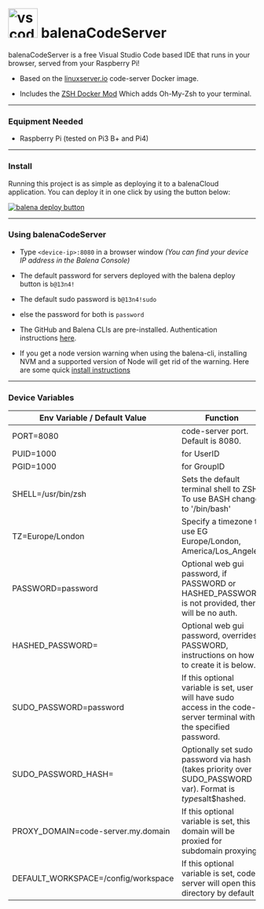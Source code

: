 # <img src="logo.png" alt="vs code logo" width="60" /> balenaCodeServer

balenaCodeServer is a free Visual Studio Code based IDE that runs in your browser, served from your Raspberry Pi!

* Based on the [linuxserver.io](https://github.com/linuxserver/docker-code-server) code-server Docker image.

* Includes the [ZSH Docker Mod](https://github.com/linuxserver/docker-mods/tree/code-server-zsh) Which adds Oh-My-Zsh to your terminal. 

---

### Equipment Needed
* Raspberry Pi (tested on Pi3 B+ and Pi4)
---
### Install
Running this project is as simple as deploying it to a balenaCloud application. You can deploy it in one click by using the button below:

[![balena deploy button](https://www.balena.io/deploy.svg)](https://dashboard.balena-cloud.com/deploy?repoUrl=https://github.com/javiercp/balenaCodeServer)

---
### Using balenaCodeServer

* Type `<device-ip>:8080` in a browser window _(You can find your device IP address in the Balena Console)_
* The default password for servers deployed with the balena deploy button is `b@13n4!` 
* The default sudo password is `b@13n4!sudo`
* else the password for both is `password`

* The GitHub and Balena CLIs are pre-installed. Authentication instructions [here](gh_balena_auth.md).
 
* If you get a node version warning when using the balena-cli, installing NVM and a supported version of Node will get rid of the warning. Here are some quick [install instructions](nvm_install.md)  

---
### Device Variables
|Env Variable / Default Value|Function|
|---|---|
|PORT=8080|code-server port. Default is 8080. 
|PUID=1000|for UserID|
|PGID=1000|for GroupID|
|SHELL=/usr/bin/zsh|Sets the default terminal shell to ZSH. To use BASH change to '/bin/bash'
|TZ=Europe/London| Specify a timezone to use EG Europe/London, America/Los_Angeles|
|PASSWORD=password|Optional web gui password, if PASSWORD or HASHED_PASSWORD is not provided, there will be no auth.|
|HASHED_PASSWORD=|Optional web gui password, overrides PASSWORD, instructions on how to create it is below.|
|SUDO_PASSWORD=password|If this optional variable is set, user will have sudo access in the code-server terminal with the specified password.|
|SUDO_PASSWORD_HASH=|Optionally set sudo password via hash (takes priority over SUDO_PASSWORD var). Format is $type$salt$hashed.|
|PROXY_DOMAIN=code-server.my.domain|If this optional variable is set, this domain will be proxied for subdomain proxying.|
|DEFAULT_WORKSPACE=/config/workspace|If this optional variable is set, code-server will open this directory by default|